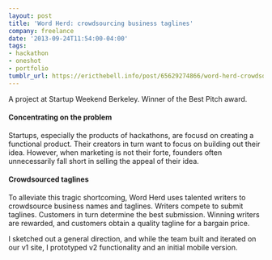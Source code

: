```yaml
---
layout: post
title: 'Word Herd: crowdsourcing business taglines'
company: freelance
date: '2013-09-24T11:54:00-04:00'
tags:
- hackathon
- oneshot
- portfolio
tumblr_url: https://ericthebell.info/post/65629274866/word-herd-crowdsourcing-business-taglines
---
```

A project at Startup Weekend Berkeley. Winner of the Best Pitch award.

#### Concentrating on the problem

Startups, especially the products of hackathons, are focusd on creating a functional product. Their creators in turn want to focus on building out their idea. However, when marketing is not their forte, founders often unnecessarily fall short in selling the appeal of their idea.

#### Crowdsourced taglines

To alleviate this tragic shortcoming, Word Herd uses talented writers to crowdsource business names and taglines. Writers compete to submit taglines. Customers in turn determine the best submission. Winning writers are rewarded, and customers obtain a quality tagline for a bargain price.

I sketched out a general direction, and while the team built and iterated on our v1 site, I prototyped v2 functionality and an initial mobile version.

